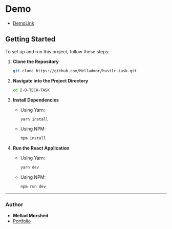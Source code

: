 # Demo

- [DemoLink](https://hustlr-task-frontend.netlify.app)

## Getting Started

To set up and run this project, follow these steps:

1. **Clone the Repository**

   ```sh
   git clone https://github.com/Melladmor/hustlr-task.git
   ```

2. **Navigate into the Project Directory**

   ```sh
   cd I-O-TECH-TASK
   ```

3. **Install Dependencies**

   - Using Yarn:
     ```sh
     yarn install
     ```
   - Using NPM:
     ```sh
     npm install
     ```

4. **Run the React Application**

   - Using Yarn:
     ```sh
     yarn dev
     ```
   - Using NPM:
     ```sh
     npm run dev
     ```

---

### Author

- **Mellad Morshed**
- [Portfolio](https://melladmorshed.netlify.app/)
